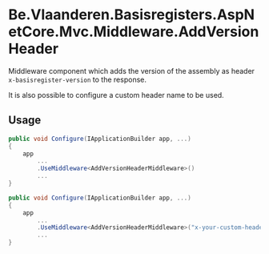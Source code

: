 # Be.Vlaanderen.Basisregisters.AspNetCore.Mvc.Middleware.AddVersionHeader

Middleware component which adds the version of the assembly as header `x-basisregister-version` to the response.

It is also possible to configure a custom header name to be used.

## Usage

```csharp
public void Configure(IApplicationBuilder app, ...)
{
    app
        ...
        .UseMiddleware<AddVersionHeaderMiddleware>()
        ...
}
```

```csharp
public void Configure(IApplicationBuilder app, ...)
{
    app
        ...
        .UseMiddleware<AddVersionHeaderMiddleware>("x-your-custom-header")
        ...
}
```
